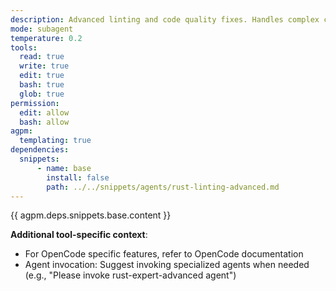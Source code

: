 ```yaml
---
description: Advanced linting and code quality fixes. Handles complex clippy warnings and refactoring suggestions. Delegates architectural changes to rust-expert-advanced.
mode: subagent
temperature: 0.2
tools:
  read: true
  write: true
  edit: true
  bash: true
  glob: true
permission:
  edit: allow
  bash: allow
agpm:
  templating: true
dependencies:
  snippets:
      - name: base
        install: false
        path: ../../snippets/agents/rust-linting-advanced.md
---
```


{{ agpm.deps.snippets.base.content }}

**Additional tool-specific context**:

- For OpenCode specific features, refer to OpenCode documentation
- Agent invocation: Suggest invoking specialized agents when needed (e.g., "Please invoke rust-expert-advanced agent")
